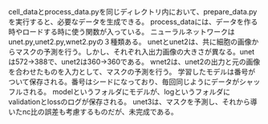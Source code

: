 cell_dataとprocess_data.pyを同じディレクトリ内において、prepare_data.pyを実行すると、必要なデータを生成できる。
process_dataには、データを作る時やロードする時に使う関数が入っている。
ニューラルネットワークはunet.py,unet2.py,wnet2.pyの３種類ある。
unetとunet2は、共に細胞の画像からマスクの予測を行う。しかし、それぞれ入出力画像の大きさが異なる。unetは572->388で、unet2は360->360である。
wnet2は、unet2の出力と元の画像を合わせたものを入力として、マスクの予測を行う。
学習したモデルは番号がついて保存される。番号はシードになっており、毎回同じようにデータがシャッフルされる。
modelというフォルダにモデルが、logというフォルダにvalidationとlossのログが保存される。
unet3は、マスクを予測し、それから導いたnc比の誤差も考慮するものだが、未完成である。



